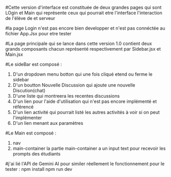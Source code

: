 #Cette version d'interface est constituée de deux grandes pages qui sont LOgin et Main qui 
représente ceux qui pourrait etre l'interface l'interaction de l'élève de et serveur

#la page Login n'est pas encore bien developper et n'est pas connéctée au fichier App.Jsx pour etre tester

#La page principale qui se lance dans cette version 1.0 contient deux grands composants chacun représenté respectivement par Sidebar.jsx et Main.jsx

#Le sideBar est composé :
1. D'un dropdown menu botton qui une fois cliqué etend ou ferme le sidebar
2. D'un boutton Nouvelle Discussion qui ajoute une nouvelle Discution(chat)
3. D'une liste qui montreera les recentes discussions 
4. D'un lien pour l'aide d'utilisation qui n'est pas encore implémenté et référencé
5. D'un lien activité qui pourrait listé les autres activités à voir si on peut l'implémenter
6. D'un lien menant aux paramètres

#Le Main est composé :

1. nav
2. main-container
 la partie main-container a un input text pour recevoir les prompts des étudiants


#j'ai lié l'API de Gemini AI pour similer réellement le fonctionnement pour le tester :
npm install
npm run dev

